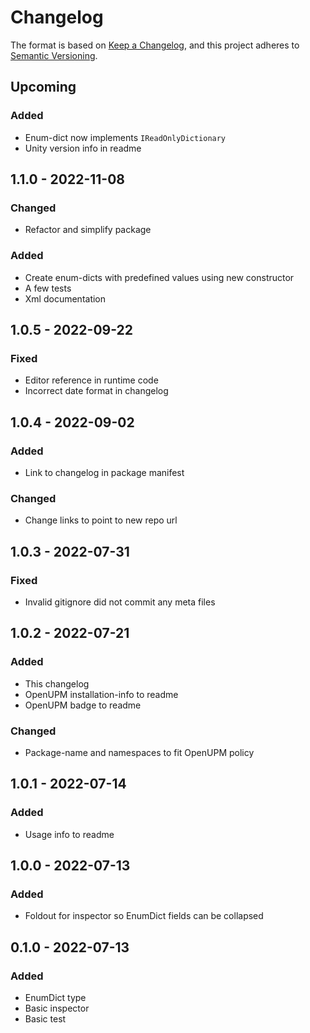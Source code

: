 ﻿# Changelog

The format is based on [Keep a Changelog](https://keepachangelog.com/en/1.0.0/),
and this project adheres
to [Semantic Versioning](https://semver.org/spec/v2.0.0.html).

## Upcoming

### Added

- Enum-dict now implements `IReadOnlyDictionary`
- Unity version info in readme

## 1.1.0 - 2022-11-08

### Changed

- Refactor and simplify package

### Added

- Create enum-dicts with predefined values using new constructor
- A few tests
- Xml documentation

## 1.0.5 - 2022-09-22

### Fixed

- Editor reference in runtime code
- Incorrect date format in changelog

## 1.0.4 - 2022-09-02

### Added

- Link to changelog in package manifest

### Changed

- Change links to point to new repo url

## 1.0.3 - 2022-07-31

### Fixed

- Invalid gitignore did not commit any meta files

## 1.0.2 - 2022-07-21

### Added

- This changelog
- OpenUPM installation-info to readme
- OpenUPM badge to readme

### Changed

- Package-name and namespaces to fit OpenUPM policy

## 1.0.1 - 2022-07-14

### Added

- Usage info to readme

## 1.0.0 - 2022-07-13

### Added

- Foldout for inspector so EnumDict fields can be collapsed

## 0.1.0 - 2022-07-13

### Added

- EnumDict type
- Basic inspector
- Basic test